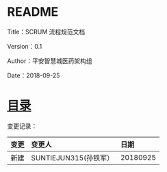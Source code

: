 # README

Title：SCRUM 流程规范文档

Version：0.1

Author：平安智慧城医药架构组

Date：2018-09-25

# [目录](/SUMMARY.md)

变更记录：

| 变更 | 变更人 | 日期 |
| :--- | :--- | :--- |
| 新建 | SUNTIEJUN315\(孙铁军） | 20180925 |



